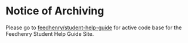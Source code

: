 # Notice of Archiving 
Please go to [feedhenry/student-help-guide](https://github.com/feedhenry/student-help-guide) for active code base for the Feedhenry Student Help Guide Site.